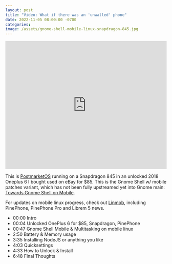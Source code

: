 ```yaml
---
layout: post
title: "Video: What if there was an 'unwalled' phone"
date: 2022-11-05 08:00:00 -0700
categories:
image: /assets/gnome-shell-mobile-linux-snapdragon-845.jpg
---
```


<iframe style="width: 100%; min-height: 400px;" src="https://www.youtube.com/embed/wOmRMg546UY" title="YouTube video player" frameborder="0" allow="accelerometer; autoplay; clipboard-write; encrypted-media; gyroscope; picture-in-picture" allowfullscreen></iframe>

This is [PostmarketOS](https://postmarketos.org) running on a Snapdragon 845 in an unlocked 2018 Oneplus 6 I bought used on eBay for $85. This is the Gnome Shell w/ mobile patches variant, which has not been fully upstreamed yet into Gnome main: [Towards Gnome Shell on Mobile](https://blogs.gnome.org/shell-dev/2022/09/09/gnome-shell-on-mobile-an-update/). 

For updates on mobile linux progress, check out [Linmob](https://linmob.net), including PinePhone, PinePhone Pro and Librem 5 news.

- 00:00 Intro
- 00:04 Unlocked OnePlus 6 for $85, Snapdragon, PinePhone
- 00:47 Gnome Shell Mobile & Multitasking on mobile linux
- 2:50 Battery & Memory usage
- 3:35 Installing NodeJS or anything you like
- 4:03 Quicksettings
- 4:33 How to Unlock & Install
- 6:48 Final Thoughts
